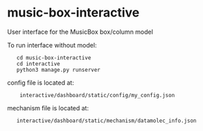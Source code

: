 # music-box-interactive
User interface for the MusicBox box/column model

To run interface without model:

       cd music-box-interactive
       cd interactive
       python3 manage.py runserver

config file is located at:

        interactive/dashboard/static/config/my_config.json

mechanism file is located at:

       interactive/dashboard/static/mechanism/datamolec_info.json

